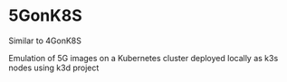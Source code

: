 # 5GonK8S

Similar to 4GonK8S

Emulation of 5G images on a Kubernetes cluster deployed locally as k3s nodes using k3d project 
